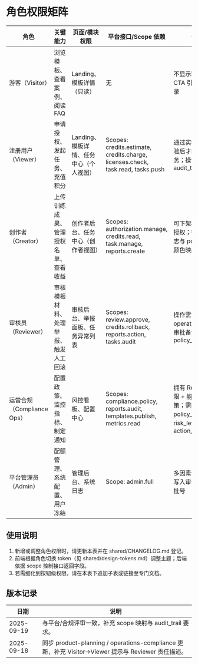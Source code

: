 ﻿# 角色权限矩阵

| 角色 | 关键能力 | 页面/模块权限 | 平台接口/Scope 依赖 | 备注 |
| --- | --- | --- | --- | --- |
| 游客（Visitor） | 浏览模板、查看案例、阅读 FAQ | Landing、模板详情（只读） | 无 | 不显示积分余额；CTA 引导注册/登录 |
| 注册用户（Viewer） | 申请授权、发起任务、充值积分 | Landing、模板详情、任务中心（个人视图） | Scopes: credits.estimate, credits.charge, licenses.check, task.read, tasks.push | 通过实名/合规校验后才能发起任务；操作写入 audit_trail |
| 创作者（Creator） | 上传训练成果、管理授权名单、查看收益 | 创作者后台、任务中心（创作者视图） | Scopes: authorization.manage, credits.read, task.manage, reports.create | 可下架模板、批量授权；需要审计日志与 policy_tag 颜色映射 |
| 审核员（Reviewer） | 审核模板材料、处理举报、触发人工回滚 | 审核后台、举报面板、任务异常列表 | Scopes: review.approve, credits.rollback, reports.action, tasks.audit | 操作需记录 operatorId/role、审批备注与 policy_tag |
| 运营合规（Compliance Ops） | 配置政策、监控指标、制定通知 | 风控看板、配置中心 | Scopes: compliance.policy, reports.audit, templates.publish, metrics.read | 拥有 Reviewer 权限 + 能编辑政策；需同步 policy_tag、risk_level、action_required |
| 平台管理员（Admin） | 配额管理、系统配置、用户冻结 | 管理后台、系统日志 | Scope: admin.full | 多因素认证；操作写入审计表并带审批号 |

## 使用说明
1. 新增或调整角色权限时，请更新本表并在 shared/CHANGELOG.md 登记。
2. 前端根据角色切换 token（见 shared/design-tokens.md）调整主题；后端依据 scope 控制接口返回字段。
3. 若需细化到按钮级权限，请在本表下追加子表或链接至专门文档。

## 版本记录
| 日期 | 说明 |
| ---- | ---- |
| 2025-09-19 | 与平台/合规评审一致，补充 scope 映射与 audit_trail 要求。 |
| 2025-09-18 | 同步 product-planning / operations-compliance 更新，补充 Visitor→Viewer 提示与 Reviewer 责任描述。 |
